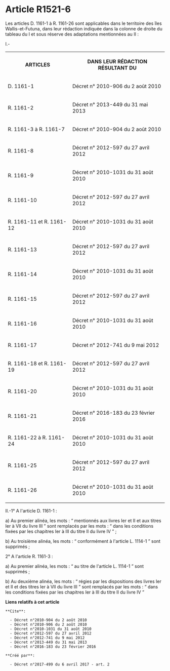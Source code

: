 # Article R1521-6

Les articles D. 1161-1 à R. 1161-26 sont applicables dans le territoire des îles Wallis-et-Futuna, dans leur rédaction
indiquée dans la colonne de droite du tableau du I et sous réserve des adaptations mentionnées au II :

I.-

<table>
  <tbody>
    <tr>
      <th>

ARTICLES</th>
      <th>

DANS LEUR RÉDACTION RÉSULTANT DU</th>
    </tr>
    <tr>
      <td align="left">

D. 1161-1</td>
      <td align="left">

Décret n° 2010-906 du 2 août 2010 
</td>
    </tr>
    <tr>
      <td align="left">

R. 1161-2</td>
      <td align="left">

Décret n° 2013-449 du 31 mai 2013 
</td>
    </tr>
    <tr>
      <td align="left">

R. 1161-3 à R. 1161-7</td>
      <td align="left">

Décret n° 2010-904 du 2 août 2010 
</td>
    </tr>
    <tr>
      <td align="left">

R. 1161-8</td>
      <td align="left">

Décret n° 2012-597 du 27 avril 2012 
</td>
    </tr>
    <tr>
      <td align="left">

R. 1161-9</td>
      <td align="left">

Décret n° 2010-1031 du 31 août 2010 
</td>
    </tr>
    <tr>
      <td align="left">

R. 1161-10</td>
      <td align="left">

Décret n° 2012-597 du 27 avril 2012 </td>
    </tr>
    <tr>
      <td align="left">

R. 1161-11 et R. 1161-12</td>
      <td align="left">

Décret n° 2010-1031 du 31 août 2010 </td>
    </tr>
    <tr>
      <td align="left">

R. 1161-13</td>
      <td align="left">

Décret n° 2012-597 du 27 avril 2012 </td>
    </tr>
    <tr>
      <td align="left">

R. 1161-14</td>
      <td align="left">

Décret n° 2010-1031 du 31 août 2010 </td>
    </tr>
    <tr>
      <td align="left">

R. 1161-15</td>
      <td align="left">

Décret n° 2012-597 du 27 avril 2012 </td>
    </tr>
    <tr>
      <td align="left">

R. 1161-16</td>
      <td align="left">

Décret n° 2010-1031 du 31 août 2010 </td>
    </tr>
    <tr>
      <td align="left">

R. 1161-17</td>
      <td align="left">

Décret n° 2012-741 du 9 mai 2012 
</td>
    </tr>
    <tr>
      <td align="left">

R. 1161-18 et R. 1161-19</td>
      <td align="left">

Décret n° 2012-597 du 27 avril 2012 </td>
    </tr>
    <tr>
      <td align="left">

R. 1161-20</td>
      <td align="left">

Décret n° 2010-1031 du 31 août 2010 </td>
    </tr>
    <tr>
      <td align="left">

R. 1161-21</td>
      <td align="left">

Décret n° 2016-183 du 23 février 2016 
</td>
    </tr>
    <tr>
      <td align="left">

R. 1161-22 à R. 1161-24</td>
      <td align="left">

Décret n° 2010-1031 du 31 août 2010 </td>
    </tr>
    <tr>
      <td align="left">

R. 1161-25</td>
      <td align="left">

Décret n° 2012-597 du 27 avril 2012 </td>
    </tr>
    <tr>
      <td align="left">

R. 1161-26</td>
      <td align="left">

Décret n° 2010-1031 du 31 août 2010 </td>
    </tr>
  </tbody>
</table>

II.-1° A l'article D. 1161-1 :

a) Au premier alinéa, les mots : “ mentionnés aux livres Ier et II et aux titres Ier à VII du livre III ” sont remplacés par
les mots : “ dans les conditions fixées par les chapitres Ier à III du titre II du livre IV ” ;

b) Au troisième alinéa, les mots : “ conformément à l'article L. 1114-1 ” sont supprimés ;

2° A l'article R. 1161-3 :

a) Au premier alinéa, les mots : “ au titre de l'article L. 1114-1 ” sont supprimés ;

b) Au deuxième alinéa, les mots : “ régies par les dispositions des livres Ier et II et des titres Ier à VII du livre III ”
sont remplacés par les mots : “ dans les conditions fixées par les chapitres Ier à III du titre II du livre IV ”

**Liens relatifs à cet article**

	**Cite**:

	  - Décret n°2010-904 du 2 août 2010
	  - Décret n°2010-906 du 2 août 2010
	  - Décret n°2010-1031 du 31 août 2010
	  - Décret n°2012-597 du 27 avril 2012
	  - Décret n°2012-741 du 9 mai 2012
	  - Décret n°2013-449 du 31 mai 2013
	  - Décret n°2016-183 du 23 février 2016

	**Créé par**:

	  - Décret n°2017-499 du 6 avril 2017 - art. 2
